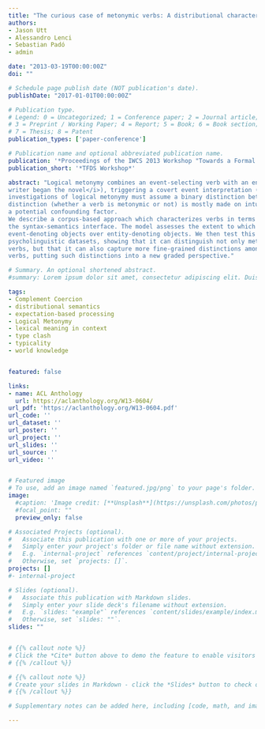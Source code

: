 ```yaml
---
title: "The curious case of metonymic verbs: A distributional characterization"
authors:
- Jason Utt
- Alessandro Lenci
- Sebastian Padó
- admin

date: "2013-03-19T00:00:00Z"
doi: ""

# Schedule page publish date (NOT publication's date).
publishDate: "2017-01-01T00:00:00Z"

# Publication type.
# Legend: 0 = Uncategorized; 1 = Conference paper; 2 = Journal article;
# 3 = Preprint / Working Paper; 4 = Report; 5 = Book; 6 = Book section;
# 7 = Thesis; 8 = Patent
publication_types: ['paper-conference']

# Publication name and optional abbreviated publication name.
publication: '*Proceedings of the IWCS 2013 Workshop "Towards a Formal Distributional Semantics"*'
publication_short: '*TFDS Workshop*'

abstract: "Logical metonymy combines an event-selecting verb with an entity-denoting noun (e.g., <i>The
writer began the novel</i>), triggering a covert event interpretation (e.g., <i>reading, writing</i>). Experimental
investigations of logical metonymy must assume a binary distinction between metonymic (i.e. event-selecting) verbs and non-metonymic verbs to establish a control condition. However, this binary
distinction (whether a verb is metonymic or not) is mostly made on intuitive grounds, which introduces
a potential confounding factor.
We describe a corpus-based approach which characterizes verbs in terms of their behavior at
the syntax-semantics interface. The model assesses the extent to which transitive verbs prefer
event-denoting objects over entity-denoting objects. We then test this “eventhood” measure on
psycholinguistic datasets, showing that it can distinguish not only metonymic from non-metonymic
verbs, but that it can also capture more fine-grained distinctions among different classes of metonymic
verbs, putting such distinctions into a new graded perspective."

# Summary. An optional shortened abstract.
#summary: Lorem ipsum dolor sit amet, consectetur adipiscing elit. Duis posuere tellus ac convallis placerat. Proin tincidunt magna sed ex sollicitudin condimentum.

tags:
- Complement Coercion
- distributional semantics
- expectation-based processing
- Logical Metonymy
- lexical meaning in context
- type clash
- typicality
- world knowledge


featured: false

links:
- name: ACL Anthology
  url: https://aclanthology.org/W13-0604/
url_pdf: 'https://aclanthology.org/W13-0604.pdf'
url_code: ''
url_dataset: ''
url_poster: ''
url_project: ''
url_slides: ''
url_source: ''
url_video: ''


# Featured image
# To use, add an image named `featured.jpg/png` to your page's folder.
image:
  #caption: 'Image credit: [**Unsplash**](https://unsplash.com/photos/pLCdAaMFLTE)'
  #focal_point: ""
  preview_only: false

# Associated Projects (optional).
#   Associate this publication with one or more of your projects.
#   Simply enter your project's folder or file name without extension.
#   E.g. `internal-project` references `content/project/internal-project/index.md`.
#   Otherwise, set `projects: []`.
projects: []
#- internal-project

# Slides (optional).
#   Associate this publication with Markdown slides.
#   Simply enter your slide deck's filename without extension.
#   E.g. `slides: "example"` references `content/slides/example/index.md`.
#   Otherwise, set `slides: ""`.
slides: ""


# {{% callout note %}}
# Click the *Cite* button above to demo the feature to enable visitors to import publication metadata into their reference management software.
# {{% /callout %}}

# {{% callout note %}}
# Create your slides in Markdown - click the *Slides* button to check out the example.
# {{% /callout %}}

# Supplementary notes can be added here, including [code, math, and images](https://wowchemy.com/docs/writing-markdown-latex/).

---
```

